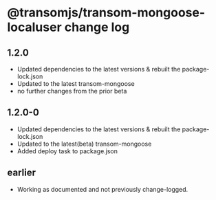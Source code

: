 # @transomjs/transom-mongoose-localuser change log

## 1.2.0
- Updated dependencies to the latest versions & rebuilt the package-lock.json
- Updated to the latest transom-mongoose
- no further changes from the prior beta

## 1.2.0-0
- Updated dependencies to the latest versions & rebuilt the package-lock.json
- Updated to the latest(beta) transom-mongoose
- Added deploy task to package.json

## earlier
- Working as documented and not previously change-logged.